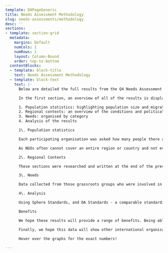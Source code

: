 ```yaml
---
template: DAPageGeneric
title: Needs Assessment Methodology
slug: needs-assessments/methodology
desc: ''
sections:
- template: section-grid
  metadata:
    margins: Default
    numCols: 1
    numRows: 1
    layout: Column-Bound
    order: top-to-bottom
  contentBlocks:
  - template: block-title
    text: Needs Assessment Methodology
  - template: block-text
    text: |-
      Below are detailed the full results from the Q4 Needs Assessment 2022.

      In the first section, an overview of all of the results is displayed. Following this, the report is divided into chapters covering specific regions, and then broken down into the following sections for each region:

      1. Population statistics: highlighting population size and migration trends for beneficiaries to service providing grassroots groups
      2. Regional contexts: an overview of the conditions and political situation in that area
      3. Needs: organised by category
      4. Analysis of the results

      1\. Population statistics

      Each participating organisation was asked how many people there are in their region or area who require access to NGO services (this may include refugees, asylum seekers, local houseless people or otherwise disadvantaged people), and how many people access their services (i.e. how many people their individual group serves each month). The average was then taken from the overall population sizes given in each region to give us the ‘People who access NGO services’. When calculating the ‘Number of people served’, the total sum of each group's given number is provided. Comparing these figures enables us to identify gaps in service provision, lack of capacity, or a balanced ratio of NGO’s to beneficiaries. Where the total number of people served is higher than the population in that area, this would suggest that individuals are accessing multiple NGO programmes such as a food distribution and a clothing distribution.

      As NGOs often cannot cover an entire region or country and not every NGO in a region or country filled out the form, an official figure (for example UNHCR or government figures) is provided as well where possible. The number of NGOs who responded to the survey from each region is also provided for the purpose of transparency and to indicate how large the data set is for these figures.

      2\. Regional Contexts

      These sections were researched and written at the end of the previous quarter. Where a sentence or phrase is underlined, you can click through to a linked article where that information was found. You can also use these links for further reading. We hope these sections will provide more contextual background to the circumstances under which grassroots groups work and give a better understanding of why certain items are needed and why everyone should support these groups.

      3\. Needs

      Data collected from those grassroots groups who were involved in the Needs Assessment is displayed in this section. With the use of infographics, the needs of each region (categorised by shelter, baby items, hygiene, and food) can be observed. This data also enables us to identify groups with the same needs locally and work together to procure these needed items. In addition, if a group has items that another group needs within the same region we can connect them to coordinate a local transfer of items.

      4\. Analysis

      Using Sphere Standards, and DA Standards - a comparable standardised system to supplement for needs that we deem basic but are excluded by SPHERE (e.g. toothbrush and toothpaste); we outline what needs are yet to be met. This way, donating groups can run effective and focused aid collection and sourcing for groups collecting and sending aid.

      Benefits

      We hope these results will provide a range of benefits. Being able to publish needs in this manner will provide a better understanding across regions for both aid sending and aid receiving groups. This data will allow for effective and focused aid collection and sourcing for groups that collect and send aid. Using the data in this report, aid collections can be more targeted to a specific region's needs, and the valuable time of donation collection groups can be put to more effective use.

      Finally, we hope this data will show other international organisations and actors where gaps in service provision exist. Grassroots groups do a supreme job at filling these gaps, but it should not be down to civilians to volunteer their time and money to cover basic human needs for disadvantaged populations.

      Hover over the graphs for the exact numbers!

---
```

